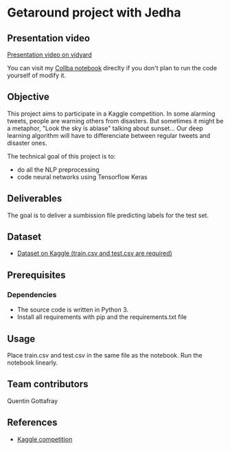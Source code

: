 # Getaround project with Jedha

## Presentation video
[Presentation video on vidyard](https://share.vidyard.com/watch/z4SYhfGvp5HQqvbgdPZp5a?)

You can visit my [Collba notebook](https://colab.research.google.com/drive/1nK4y3Kl3Tw-wNLXcw7hM0FKhXHQkiqlg?usp=sharing) direclty if you don't plan to run the code yourself of modify it.

## Objective
This project aims to participate in a Kaggle competition. In some alarming tweets, people are warning others from disasters. But sometimes it might be a metaphor, "Look the sky is ablase" talking about sunset... Our deep learning algorithm will have to differenciate between regular tweets and disaster ones. 

The technical goal of this project is to:
- do all the NLP preprocessing
- code neural networks using Tensorflow Keras

## Deliverables
The goal is to deliver a sumbission file predicting labels for the test set.


## Dataset
* [Dataset on Kaggle (train.csv and test.csv are required)](https://www.kaggle.com/competitions/nlp-getting-started/overview/description)

## Prerequisites
### Dependencies
- The source code is written in Python 3.
- Install all requirements with pip and the requirements.txt file

## Usage
Place train.csv and test.csv in the same file as the notebook. Run the notebook linearly. 

## Team contributors
Quentin Gottafray

## References
* [Kaggle competition](https://www.kaggle.com/competitions/nlp-getting-started/overview/description)

